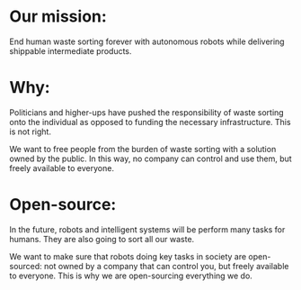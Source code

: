 
# Our mission:

End human waste sorting forever with autonomous robots while delivering shippable intermediate products.

# Why:

Politicians and higher-ups have pushed the responsibility of waste sorting onto the individual as opposed to funding the necessary infrastructure. This is not right.

We want to free people from the burden of waste sorting with a solution owned by the public. In this way, no company can control and use them, but freely available to everyone.

# Open-source:

In the future, robots and intelligent systems will be perform many tasks for humans. They are also going to sort all our waste.

We want to make sure that robots doing key tasks in society are open-sourced: not owned by a company that can control you, but freely available to everyone. 
This is why we are open-sourcing everything we do.
